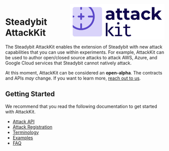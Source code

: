 <img src="./logo.png" width="300" align="right" alt="AttackKit logo depicting a crosshair within a rounded rectangle">

# Steadybit AttackKit

The Steadybit AttackKit enables the extension of Steadybit with new attack capabilities that you can use within experiments. For example, AttackKit can be used to author open/closed source attacks to attack AWS, Azure, and Google Cloud services that Steadybit cannot natively attack.

At this moment, AttackKit can be considered an **open-alpha**. The contracts and APIs *may* change. If you want to learn more, [reach out to us](https://www.steadybit.com/contact).

## Getting Started

We recommend that you read the following documentation to get started with AttackKit.

 - [Attack API](/docs/attack-api.md)
 - [Attack Registration](/docs/attack-registration.md)
 - [Terminology](/docs/terminology.md)
 - [Examples](/docs/examples.md)
 - [FAQ](/docs/faq.md)
